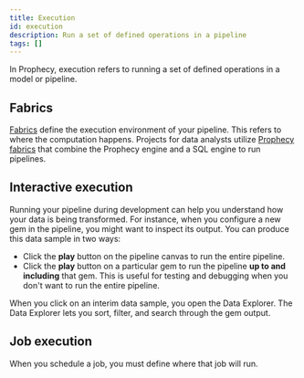 ```yaml
---
title: Execution
id: execution
description: Run a set of defined operations in a pipeline
tags: []
---
```


In Prophecy, execution refers to running a set of defined operations in a model or pipeline.

## Fabrics

[Fabrics](docs/getting-started/concepts/fabrics.md) define the execution environment of your pipeline. This refers to where the computation happens. Projects for data analysts utilize [Prophecy fabrics](docs/administration/prophecy-fabrics.md) that combine the Prophecy engine and a SQL engine to run pipelines.

## Interactive execution

Running your pipeline during development can help you understand how your data is being transformed. For instance, when you configure a new gem in the pipeline, you might want to inspect its output. You can produce this data sample in two ways:

- Click the **play** button on the pipeline canvas to run the entire pipeline.
- Click the **play** button on a particular gem to run the pipeline **up to and including** that gem. This is useful for testing and debugging when you don't want to run the entire pipeline.

When you click on an interim data sample, you open the Data Explorer. The Data Explorer lets you sort, filter, and search through the gem output.

## Job execution

When you schedule a job, you must define where that job will run.

